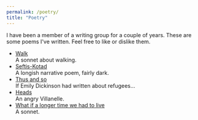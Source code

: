```yaml
---
permalink: /poetry/
title: "Poetry"
---
```

I have been a member of a writing group for a couple of years.
These are some poems I've written.
Feel free to like or dislike them.

* [Walk](/assets/poetry/Walk.pdf)\
A sonnet about walking.
* [Seftis-Kotad](/assets/poetry/Seftis-Kotad.pdf)\
A longish narrative poem, fairly dark.
* [Thus and so](/assets/poetry/Thus-and-So.pdf)\
If Emily Dickinson had written about refugees...
* [Heads](/assets/poetry/Heads.pdf)\
An angry Villanelle.
* [What if a longer time we had to live](/assets/poetry/What-if.pdf)\
A sonnet.
